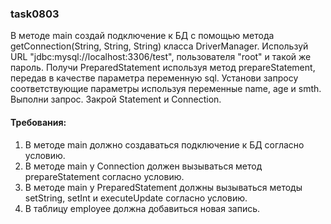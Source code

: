 
### task0803

В методе main создай подключение к БД с помощью метода getConnection(String, String, String) класса DriverManager.
Используй URL &quot;jdbc:mysql://localhost:3306/test&quot;, пользователя &quot;root&quot; и такой же пароль.
Получи PreparedStatement используя метод prepareStatement, передав в качестве параметра переменную sql.
Установи запросу соответствующие параметры используя переменные name, age и smth.
Выполни запрос.
Закрой Statement и Connection.


#### Требования:
1.	В методе main должно создаваться подключение к БД согласно условию.
2.	В методе main у Connection должен вызываться метод prepareStatement согласно условию.
3.	В методе main у PreparedStatement должны вызываться методы setString, setInt и executeUpdate согласно условию.
4.	В таблицу employee должна добавиться новая запись.

